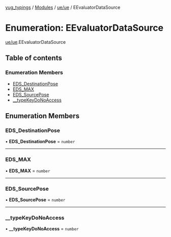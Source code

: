 [yug_typings](../README.md) / [Modules](../modules.md) / [ue/ue](../modules/ue_ue.md) / EEvaluatorDataSource

# Enumeration: EEvaluatorDataSource

[ue/ue](../modules/ue_ue.md).EEvaluatorDataSource

## Table of contents

### Enumeration Members

- [EDS\_DestinationPose](ue_ue.EEvaluatorDataSource.md#eds_destinationpose)
- [EDS\_MAX](ue_ue.EEvaluatorDataSource.md#eds_max)
- [EDS\_SourcePose](ue_ue.EEvaluatorDataSource.md#eds_sourcepose)
- [\_\_typeKeyDoNoAccess](ue_ue.EEvaluatorDataSource.md#__typekeydonoaccess)

## Enumeration Members

### EDS\_DestinationPose

• **EDS\_DestinationPose** = `number`

___

### EDS\_MAX

• **EDS\_MAX** = `number`

___

### EDS\_SourcePose

• **EDS\_SourcePose** = `number`

___

### \_\_typeKeyDoNoAccess

• **\_\_typeKeyDoNoAccess** = `number`
